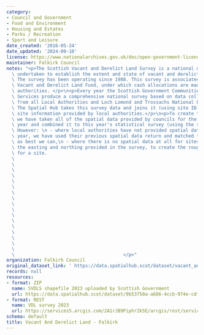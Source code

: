 ```yaml
---
category:
- Council and Government
- Food and Environment
- Housing and Estates
- Parks / Recreation
- Sport and Leisure
date_created: '2016-05-24'
date_updated: '2024-09-10'
license: https://www.nationalarchives.gov.uk/doc/open-government-licence/version/3/
maintainer: Falkirk Council
notes: "<p>The Scottish Vacant and Derelict Land Survey is a national data collection\
  \ undertaken to establish the extent and state of vacant and derelict land in Scotland.\
  \ The survey has been operating since 1988. This survey is associated with the Scottish\
  \ Vacant and Derelict Land Fund, under which cash allocations are made to local\
  \ authorities. </p>\n<p>Every year the Scottish Government Communities Analytical\
  \ Services produce a comprehensive national survey based on data collected and processed\
  \ from all Local Authorities and Loch Lomond and Trossachs National Park Authority.\
  \ The Spatial Hub takes this survey data and joins it (using site ID) to the polygon\
  \ site information provided by local authorities.</p>\n<p>To create this dataset\
  \ we have taken all of the spatial data provided by councils for the current survey\
  \ year and combined it to this year's statistical survey (using the site reference).\
  \ However: \n - where local authorities have not provided spatial data for the current\
  \ year, we have used their previous spatial data return and matched the survey data\
  \ as best we can,\n - where there is no spatial data at all for sites we have buffered\
  \ the easting and northing provided in the survey, to create the rough polygon area\
  \ for a site.                                                                  \
  \                                                                              \
  \                                                                              \
  \                                                                              \
  \                                                                              \
  \                                                                              \
  \                                                                              \
  \                                                                              \
  \                                                                              \
  \                                                                              \
  \                                                                              \
  \                                                                              \
  \                                                                              \
  \                                                                              \
  \                                                                              \
  \                                                                              \
  \                                                                              \
  \                                                                              \
  \                                        </p>"
organization: Falkirk Council
original_dataset_link: ' https://data.spatialhub.scot/dataset/vacant_and_derelict_land-fa'
records: null
resources:
- format: ZIP
  name: SVDLS shapefile 2023 uploaded by Scottish Government
  url: https://data.spatialhub.scot/dataset/9b53750a-a686-4ccb-974e-cdfea008686c/resource/025ebeb0-e13b-48fa-a2a6-e61a517e2acd/download/falkirk.zip
- format: REST
  name: VDL survey 2023
  url: https://services5.arcgis.com/2A1rJB9Piphr2k5E/arcgis/rest/services/Vacant_Derelict_Land_Survey_2023/FeatureServer/97/query?outFields=*&where=1%3D1
schema: default
title: Vacant And Derelict Land - Falkirk
---
```

